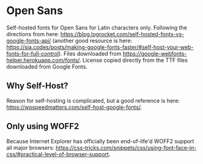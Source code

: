 # Open Sans

Self-hosted fonts for Open Sans for Latin characters only. Following the directions from here: https://blog.logrocket.com/self-hosted-fonts-vs-google-fonts-api/ (another good resource is here: https://sia.codes/posts/making-google-fonts-faster/#self-host-your-web-fonts-for-full-control). Files downloaded from https://google-webfonts-helper.herokuapp.com/fonts/. License copied directly from the TTF files downloaded from Google Fonts.

## Why Self-Host?

Reason for self-hosting is complicated, but a good reference is here: https://wpspeedmatters.com/self-host-google-fonts/.

## Only using WOFF2

Because Internet Explorer has officially been end-of-life'd WOFF2 support all major browsers: https://css-tricks.com/snippets/css/using-font-face-in-css/#practical-level-of-browser-support.
